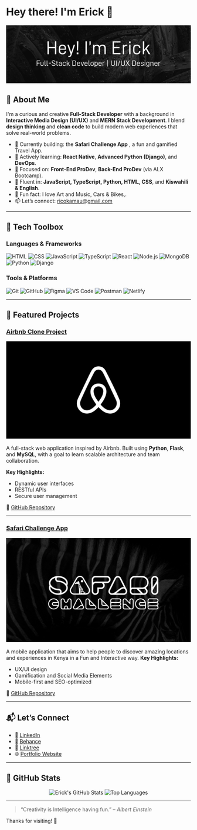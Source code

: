 # Hey there! I'm Erick 👋

![Erick's Banner](https://github.com/Ricokamau/Ricokamau/blob/main/Images/neewbanner.png?raw=true)

## 🚀 About Me

I'm a curious and creative **Full-Stack Developer** with a background in **Interactive Media Design (UI/UX)** and **MERN Stack Development**. I blend **design thinking** and **clean code** to build modern web experiences that solve real-world problems.

- 🔭 Currently building: the **Safari Challenge App** , a fun and gamified Travel App.
- 🌱 Actively learning: **React Native**, **Advanced Python (Django)**, and **DevOps**.
- 🧠 Focused on: **Front-End ProDev**, **Back-End ProDev** (via ALX Bootcamp).
- 💬 Fluent in: **JavaScript, TypeScript, Python, HTML, CSS**, and **Kiswahili & English**.
- 🧘 Fun fact: I love Art and Music, Cars & Bikes,.
- 📫 Let’s connect: [ricokamau@gmail.com](mailto:ricokamau@gmail.com)

---

## 🧠 Tech Toolbox

### Languages & Frameworks
![HTML](https://img.shields.io/badge/HTML5-E34F26?style=flat&logo=html5&logoColor=white)
![CSS](https://img.shields.io/badge/CSS3-1572B6?style=flat&logo=css3&logoColor=white)
![JavaScript](https://img.shields.io/badge/JavaScript-F7DF1E?style=flat&logo=javascript&logoColor=black)
![TypeScript](https://img.shields.io/badge/TypeScript-007ACC?style=flat&logo=typescript&logoColor=white)
![React](https://img.shields.io/badge/React-61DAFB?style=flat&logo=react&logoColor=black)
![Node.js](https://img.shields.io/badge/Node.js-339933?style=flat&logo=node.js&logoColor=white)
![MongoDB](https://img.shields.io/badge/MongoDB-47A248?style=flat&logo=mongodb&logoColor=white)
![Python](https://img.shields.io/badge/Python-3776AB?style=flat&logo=python&logoColor=white)
![Django](https://img.shields.io/badge/Django-092E20?style=flat&logo=django&logoColor=white)

### Tools & Platforms
![Git](https://img.shields.io/badge/Git-F05032?style=flat&logo=git&logoColor=white)
![GitHub](https://img.shields.io/badge/GitHub-181717?style=flat&logo=github&logoColor=white)
![Figma](https://img.shields.io/badge/Figma-F24E1E?style=flat&logo=figma&logoColor=white)
![VS Code](https://img.shields.io/badge/VS_Code-007ACC?style=flat&logo=visual-studio-code&logoColor=white)
![Postman](https://img.shields.io/badge/Postman-FF6C37?style=flat&logo=postman&logoColor=white)
![Netlify](https://img.shields.io/badge/Netlify-00C7B7?style=flat&logo=netlify&logoColor=white)

---

## 🌟 Featured Projects

### [Airbnb Clone Project](https://github.com/Ricokamau/AirBnB_clone)

![Airbnb Clone](https://github.com/Ricokamau/Ricokamau/blob/main/Images/airbnbclone.png?raw=true)

A full-stack web application inspired by Airbnb. Built using **Python**, **Flask**, and **MySQL**, with a goal to learn scalable architecture and team collaboration.

**Key Highlights:**
- Dynamic user interfaces
- RESTful APIs
- Secure user management

🔗 [GitHub Repository](https://github.com/Ricokamau/AirBnB_clone)

---

### [Safari Challenge App](https://sites.google.com/students.tukenya.ac.ke/safari-challenge-app/home)

![Safari Challenge](https://github.com/Ricokamau/Ricokamau/blob/main/Images/SF.jpg?raw=true)

A mobile application that aims to help people to discover amazing locations and experiences in Kenya in a Fun and Interactive way. 
**Key Highlights:**
- UX/UI design
- Gamification and Social Media Elements
- Mobile-first and SEO-optimized

🔗 [GitHub Repository](https://github.com/Ricokamau/Safari-Challenge)

---

## 📬 Let’s Connect

- 💼 [LinkedIn](https://www.linkedin.com/in/erick-micheni-9452b113b/)
- 📸 [Behance](https://www.behance.net/ricokamau)
- 📸 [Linktree](https://linktr.ee/Ricokamau)
- 🌐 [Portfolio Website](https://ricokamau.com)

---

## 🎯 GitHub Stats

<p align="center">
  <img src="https://github-readme-stats.vercel.app/api?username=Ricokamau&show_icons=true&theme=radical" alt="Erick's GitHub Stats" />
  <img src="https://github-readme-stats.vercel.app/api/top-langs/?username=Ricokamau&layout=compact&theme=radical" alt="Top Languages" />
</p>

---

> “Creativity is Intelligence having fun.” – *Albert Einstein*

Thanks for visiting! 🙌

<!--
**Ricokamau/Ricokamau** is a ✨ _special_ ✨ repository because its `README.md` (this file) appears on your GitHub profile.

Here are some ideas to get you started:

- 🔭 I’m currently working on ...
- 🌱 I’m currently learning ...
- 👯 I’m looking to collaborate on ...
- 🤔 I’m looking for help with ...
- 💬 Ask me about ...
- 📫 How to reach me: ...
- 😄 Pronouns: ...
- ⚡ Fun fact: ...
-->

